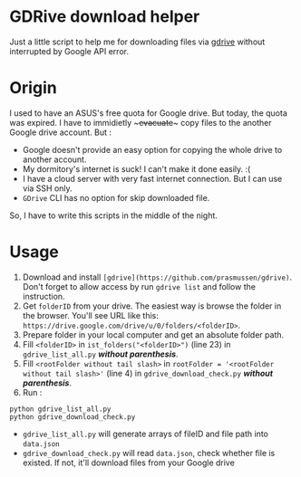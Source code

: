 # GDRive download helper
Just a little script to help me for downloading files via [gdrive](https://github.com/prasmussen/gdrive) without interrupted by Google API error.

# Origin
 
I used to have an ASUS's free quota for Google drive. But today, the quota was expired. I have to immidietly ~~~evacuate~~~ copy files to the another Google drive account. But :

- Google doesn't provide an easy option for copying the whole drive to another account.
- My dormitory's internet is suck! I can't make it done easily. :(
- I have a cloud server with very fast internet connection. But I can use via SSH only.
- `GDrive` CLI has no option for skip downloaded file.

So, I have to write this scripts in the middle of the night. 

# Usage

1. Download and install `[gdrive](https://github.com/prasmussen/gdrive)`. Don't forget to allow access by run `gdrive list` and follow the instruction. 
2. Get `folderID` from your drive. The easiest way is browse the folder in the browser. You'll see URL like this: `https://drive.google.com/drive/u/0/folders/<folderID>`.
3. Prepare folder in your local computer and get an absolute folder path.
4. Fill `<folderID>` in `ist_folders("<folderID>")` (line 23) in `gdrive_list_all.py` ***without parenthesis***.
5. Fill `<rootFolder without tail slash>` in `rootFolder = '<rootFolder without tail slash>'` (line 4) in `gdrive_download_check.py` ***without parenthesis***.
6. Run :
```shell
python gdrive_list_all.py
python gdrive_download_check.py
```

- `gdrive_list_all.py` will generate arrays of fileID and file path into `data.json`
- `gdrive_download_check.py` will read `data.json`, check whether file is existed. If not, it'll download files from your Google drive

